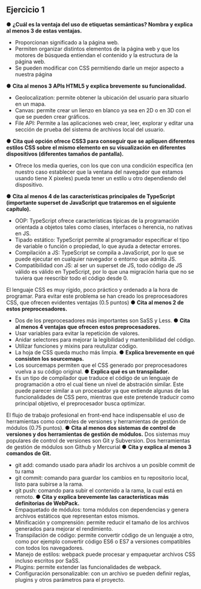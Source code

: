 ## Ejercicio 1

● **¿Cuál es la ventaja del uso de etiquetas semánticas? Nombra y explica al menos 3 de estas ventajas.**
- Proporcionan significado a la página web.
- Permiten organizar distintos elementos de la página web y que los motores de búsqueda entiendan el contenido y la estructura de la página web.
- Se pueden modificar con CSS permitiendo darle un mejor aspecto a nuestra página

● **Cita al menos 3 APIs HTML5 y explica brevemente su funcionalidad.**
- Geolocalization: permite obtener la ubicación del usuario para situarlo en un mapa.
- Canvas: permite crear un lienzo en blanco ya sea en 2D o en 3D con el que se pueden crear gráficos.
- File API: Permite a las aplicaciones web crear, leer, explorar y editar una sección de prueba del sistema de archivos local del usuario.

● **Cita qué opción ofrece CSS3 para conseguir que se apliquen diferentes estilos CSS sobre el mismo elemento en su visualización en diferentes dispositivos (diferentes tamaños de pantalla).**
- Ofrece los media queries, con los que con una condición especifica (en nuestro caso establecer que la ventana del navegador que estamos usando tiene X pixeles) pueda tener un estilo u otro dependiendo del dispositivo.

● **Cita al menos 4 de las características principales de TypeScript (importante superset de JavaScript que trataremos en el siguiente capítulo).**
- OOP: TypeScript ofrece características típicas de la programación orientada a objetos tales como clases, interfaces o herencia, no nativas en JS.
- Tipado estático: TypeScript permite al programador especificar el tipo de variable o función o propiedad, lo que ayuda a detectar errores.
- Compilación a JS: TypeScript se compila a JavaScript, por lo que se puede ejecutar en cualquier navegador o entorno que admita JS.
- Compatibilidad con JS: al ser un superset de JS, todo código de JS válido es válido en TypeScript, por lo que una migración haria que no se tuviera que reescribir todo el código desde 0.

El lenguaje CSS es muy rígido, poco práctico y ordenado a la hora de programar. Para evitar este problema se han creado los preprocesadores CSS, que ofrecen evidentes ventajas (0.5 puntos)
● **Cita al menos 2 de estos preprocesadores.**
- Dos de los preprocesadores más importantes son SaSS y Less.
● **Cita al menos 4 ventajas que ofrecen estos preprocesadores.**
- Usar variables para evitar la repetición de valores.
- Anidar selectores para mejorar la legibilidad y mantenibilidad del código.
- Utilizar funciones y mixins para reutulizar código.
- La hoja de CSS queda mucho más limpia.
● **Explica brevemente en qué consisten los sourcemaps.**
- Los sourcemaps permiten que el CSS generado por preprocesadores vuelva a su código original.
● **Explica qué es un transpilador.**
- Es un tipo de compilador que traduce el código de un lenguaje de programación a otro el cual tiene un nivel de abstración similar.
Este puede parecer similar a un procesador ya que extiende algunas de las funcionalidades de CSS pero, mientras que este pretende traducir como principal objetivo, el preprocesador busca optimizar.

El flujo de trabajo profesional en front-end hace indispensable el uso de herramientas como controles de versiones y herramientas de gestión de módulos (0.75 puntos).
● **Cita al menos dos sistemas de control de versiones y dos herramientas de gestión de módulos.**
Dos sistemas muy populares de control de versiones son Git y Subversion. Dos herramientas de gestión de módulos son Github y Mercurial
● **Cita y explica al menos 3 comandos de Git.**
- git add: comando usado para añadir los archivos a un posible commit de tu rama
- git commit: comando para guardar los cambios en tu repositorio local, listo para subirse a la rama.
- git push: comando para subir el contenido a la rama, la cual está en remoto.
● **Cita y explica brevemente las características más definitorias de WebPack.**
- Empaquetado de módulos: toma módulos con dependencias y genera archivos estáticos que representan estos mismos.
- Minificación y comprensión: permite reducir el tamaño de los archivos generados para mejorar el rendimiento.
- Transpilación de código: permite convertir código de un lenguaje a otro, como por ejemplo convertir código ES6 o ES7 a versiones compatibles con todos los navegadores.
- Manejo de estilos: webpack puede procesar y empaquetar archivos CSS incluso escritos por SaSS.
- Plugins: permite extender las funcionalidades de webpack.
- Configuración personalizable: con un archivo se pueden definir reglas, plugins y otros parámetros para el proyecto.